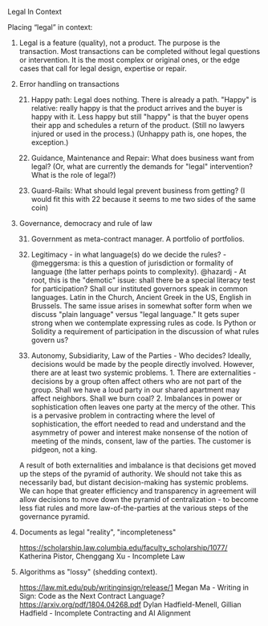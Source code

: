 Legal In Context

Placing “legal” in context:

1. Legal is a feature (quality), not a product.  The purpose is the transaction.  Most transactions can be completed without legal questions or intervention.  It is the most complex or original ones, or the edge cases that call for legal design, expertise or repair.

2.	Error handling on transactions

    21.	Happy path:  Legal does nothing.  There is already a path.  "Happy" is relative: really happy is that the product arrives and the buyer is happy with it.  Less happy but still "happy" is that the buyer opens their app and schedules a return of the product.  (Still no lawyers injured or used in the process.)  (Unhappy path is, one hopes, the exception.)

    22.	Guidance, Maintenance and Repair: What does business want from legal? (Or, what are currently the demands for "legal" intervention? What is the role of legal?)
        
    23. Guard-Rails:  What should legal prevent business from getting? (I would fit this with 22 because it seems to me two sides of the same coin) 


3.	Governance, democracy and rule of law

    31.	Government as meta-contract manager.  A portfolio of portfolios.

    32. Legitimacy - in what language(s) do we decide the rules? - @meggersma: is this a question of jurisdiction or formality of language (the latter perhaps points to complexity).  @hazardj - At root, this is the "demotic" issue: shall there be a special literacy test for participation?  Shall our instituted governors speak in common languages.  Latin in the Church, Ancient Greek in the US, English in Brussels.   The same issue arises in somewhat softer form when we discuss "plain language" versus "legal language."  It gets super strong when we contemplate expressing rules as code.  Is Python or Solidity a requirement of participation in the discussion of what rules govern us?

    33. Autonomy, Subsidiarity, Law of the Parties - Who decides?  Ideally, decisions would be made by the people directly involved.  However, there are at least two systemic problems.  1. There are externalities - decisions by a group often affect others who are not part of the group.  Shall we have a loud party in our shared apartment may affect neighbors.  Shall we burn coal?  2. Imbalances in power or sophistication often leaves one party at the mercy of the other.  This is a pervasive problem in contracting where the level of sophistication, the effort needed to read and understand and the asymmetry of power and interest make nonsense of the notion of meeting of the minds, consent, law of the parties.  The customer is pidgeon, not a king.  

    A result of both externalities and imbalance is that decisions get moved up the steps of the pyramid of authority.  We should not take this as necessarily bad, but distant decision-making has systemic problems.  We can hope that greater efficiency and transparency in agreement will allow decisions to move down the pyramid of centralization - to become less fiat rules and more law-of-the-parties at the various steps of the governance pyramid.
    
4. Documents as legal "reality", "incompleteness"

    https://scholarship.law.columbia.edu/faculty_scholarship/1077/ Katherina Pistor, Chenggang Xu - Incomplete Law 

5. Algorithms as "lossy" (shedding context).
    
    https://law.mit.edu/pub/writinginsign/release/1  Megan Ma - Writing in Sign: Code as the Next Contract Language?
    https://arxiv.org/pdf/1804.04268.pdf  Dylan Hadfield-Menell, Gillian Hadfield - Incomplete Contracting and AI Alignment

    
